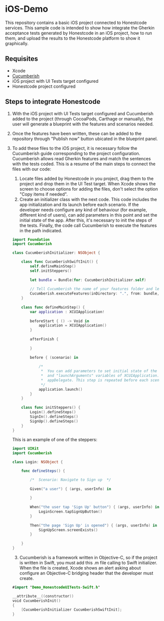 # iOS-Demo

This repository contains a basic iOS project connected to Honestcode services. This sample code is intended to show how integrate the Gherkin acceptance tests generated by Honestcode in an iOS project, how to run them, and upload the results to the Honestcode platform to show it graphically.

## Requisites

* Xcode
* [Cucumberish](https://github.com/Ahmed-Ali/Cucumberish)
* iOS project with UI Tests target configured
* Honestcode project configured

## Steps to integrate Honestcode

1. With the iOS project with UI Tests target configured and Cucumberish added to the project (through CocoaPods, Carthage or manually), the user will generate a blueprint with the features and scenarios needed.
2. Once the features have been written, these can be added to the repository through "Publish now" button ubicated in the blueprint panel.
3. To add these files to the iOS project, it is necessary follow the Cucumberish guide corresponding to the project configuration. Cucumberish allows read Gherkin features and match the sentences with the tests coded. This is a resume of the main steps to connect the files with our code:
	1. Locate files added by Honestcode in you project, drag them to the project and drop them in the UI Test target. When Xcode shows the screen to choose options for adding the files, don't select the option "Copy items if needed".
	2. Create an initializer class with the next code. This code includes the app initialization and its launch before each scenario. If the developer needs configure any kind of behaviour (for example, different kind of users), can add parameters in this point and set the initial state of the app. After this, it's necessary to init the steps of the tests. Finally, the code call Cucumberish to execute the features in the path indicated.

	```Swift
	import Foundation
	import Cucumberish

	class CucumberishInitializer: NSObject {

	    class func CucumberishSwiftInit() {
	        self.defineMainStep()
	        self.initSteppers()
	        
	        let bundle = Bundle(for: CucumberishInitializer.self)
	        
	        // Tell Cucumberish the name of your features folder and let it execute them for you...
	        Cucumberish.executeFeatures(inDirectory: ".", from: bundle, includeTags: nil, excludeTags: nil)
	    }
	 
	    class func defineMainStep() {
	        var application : XCUIApplication!
	        
	        beforeStart { () -> Void in
	            application = XCUIApplication()
	        }
	        
	        afterFinish {
	            
	        }
	        
	        before { (scenario) in
	            
	            /*
	             *  You can add parameters to set initial state of the app through "launchEnvironment"
	             *  and "launchArguments" variables of XCUIApplication. Use these variables in
	             *  appDelegate. This step is repeated before each scene.
	             */
	            application.launch()
	        }
	    }
	    
	    class func initSteppers() {
	        Login().defineSteps()
	        SignIn().defineSteps()
	        SignUp().defineSteps()
	    }
	}
	```

	This is an example of one of the steppers:

	```Swift
	import UIKit
	import Cucumberish

	class Login: NSObject {

	    func defineSteps() {

	        /*  Scenario: Navigate to Sign up  */
	        
	        Given("a user") { (args, userInfo) in
	            
	        }
	        
	        When("the user tap 'Sign Up' button") { (args, userInfo) in
	            LoginScreen.tapSignUpButton()
	        }
	        
	        Then("the page 'Sign Up' is opened") { (args, userInfo) in
	            SignUpScreen.screenExists()
	        }
	        
	    }
	}
	```

	3. Cucumberish is a framework written in Objective-C, so if the project is written in Swift, you must add this .m file calling to Swift initializer. When the file is created, Xcode shows an alert asking about configure an Objective-C bridging header that the developer must create.

	```Swift
	#import "Demo_HonestcodeUITests-Swift.h"

	__attribute__((constructor))
	void CucumberishInit()
	{
	    [CucumberishInitializer CucumberishSwiftInit];
	}
	```